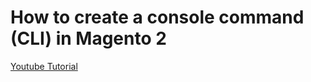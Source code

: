 # How to create a console command (CLI) in Magento 2

[Youtube Tutorial](https://youtu.be/8-XbolukM0E)
